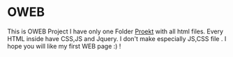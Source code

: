 # OWEB
This is OWEB Project
I have only one Folder [Proekt](https://github.com/Hristijan98/OWEB/tree/main/Proekt/) with all html files.
Every HTML inside have CSS,JS and Jquery.
I don't make especially JS,CSS file .
I hope you will like my first WEB page :) !
